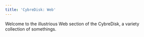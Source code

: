 ```yaml
---
title: 'CybreDisk: Web'
---
```


Welcome to the illustrious Web section of the CybreDisk, a variety collection of somethings.
